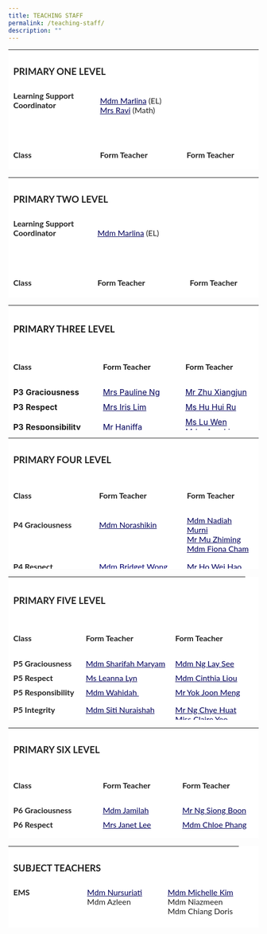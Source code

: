 ```yaml
---
title: TEACHING STAFF
permalink: /teaching-staff/
description: ""
---
```

<table style="box-sizing: inherit; border-collapse: collapse; border-spacing: 0px; max-width: 100%; color: rgb(34, 34, 34); font-family: Lato, sans-serif; font-size: 16px; font-style: normal; font-variant-ligatures: normal; font-variant-caps: normal; font-weight: 400; letter-spacing: normal; orphans: 2; text-align: start; text-transform: none; white-space: normal; widows: 2; word-spacing: 0px; -webkit-text-stroke-width: 0px; text-decoration-thickness: initial; text-decoration-style: initial; text-decoration-color: initial; height: 241px; width: 867.995px; background-color: rgb(255, 255, 255);" cellpadding="0" cellspacing="0" width="100%" border="0" class="inner-table"><tbody style="box-sizing: inherit;"><tr style="box-sizing: inherit; background: rgb(255, 255, 255); height: 22px;"><td style="box-sizing: inherit; padding: 5px 10px; height: 22px; background-color: rgb(255, 255, 255); width: 867.995px;" colspan="3" class="xl65"><h3 style="box-sizing: inherit; font-family: Lato, sans-serif;"><strong style="box-sizing: inherit; font-weight: bold;">PRIMARY&nbsp;ONE LEVEL</strong></h3></td></tr><tr style="box-sizing: inherit; background: rgb(230, 230, 230); height: 43px;"><td style="box-sizing: inherit; padding: 5px 10px; height: 43px; background-color: rgb(255, 255, 255); width: 271.693px;"><strong style="box-sizing: inherit; font-weight: bold;">Learning Support Coordinator<br style="box-sizing: inherit;"><br style="box-sizing: inherit;"></strong></td><td style="box-sizing: inherit; padding: 5px 10px; height: 43px; background-color: rgb(255, 255, 255); width: 316.289px;"><a style="box-sizing: inherit; background-color: transparent; transition: all 0.25s ease-in-out 0s; text-decoration: underline; color: rgb(1, 0, 91);" href="mailto:marlina_mohamed_noor@moe.edu.sg">Mdm Marlina</a>&nbsp;(EL)<br style="box-sizing: inherit;"><a style="box-sizing: inherit; background-color: transparent; transition: all 0.25s ease-in-out 0s; text-decoration: underline; color: rgb(1, 0, 91);" href="mailto:rajeswarie_sundram@moe.edu.sg">Mrs Ravi</a>&nbsp;(Math)</td><td style="box-sizing: inherit; padding: 5px 10px; height: 43px; background-color: rgb(255, 255, 255); width: 280.013px;"><strong style="box-sizing: inherit; font-weight: bold;">&nbsp;</strong></td></tr><tr style="box-sizing: inherit; background: rgb(255, 255, 255); height: 22px;"><td style="box-sizing: inherit; padding: 5px 10px; height: 22px; background-color: rgb(255, 255, 255); width: 271.693px;"><strong style="box-sizing: inherit; font-weight: bold;">&nbsp;</strong></td><td style="box-sizing: inherit; padding: 5px 10px; height: 22px; background-color: rgb(255, 255, 255); width: 316.289px;"><strong style="box-sizing: inherit; font-weight: bold;">&nbsp;</strong></td><td style="box-sizing: inherit; padding: 5px 10px; height: 22px; background-color: rgb(255, 255, 255); width: 280.013px;"><strong style="box-sizing: inherit; font-weight: bold;">&nbsp;</strong></td></tr><tr style="box-sizing: inherit; background: rgb(230, 230, 230); height: 22px;" class="middle"><td style="box-sizing: inherit; padding: 5px 10px; height: 22px; background-color: rgb(255, 255, 255); width: 271.693px;"><h4 style="box-sizing: inherit; font-family: Lato, sans-serif;"><strong style="box-sizing: inherit; font-weight: bold;">Class</strong></h4></td><td style="box-sizing: inherit; padding: 5px 10px; height: 22px; background-color: rgb(255, 255, 255); width: 316.289px;"><h4 style="box-sizing: inherit; font-family: Lato, sans-serif;"><strong style="box-sizing: inherit; font-weight: bold;">Form Teacher</strong></h4></td><td style="box-sizing: inherit; padding: 5px 10px; height: 22px; background-color: rgb(255, 255, 255); width: 280.013px;"><h4 style="box-sizing: inherit; font-family: Lato, sans-serif;"><strong style="box-sizing: inherit; font-weight: bold;">Form Teacher</strong></h4></td></tr><tr style="box-sizing: inherit; background: rgb(255, 255, 255); height: 22px;"><td style="box-sizing: inherit; padding: 5px 10px; height: 22px; background-color: rgb(255, 255, 255); width: 271.693px;"><strong style="box-sizing: inherit; font-weight: bold;">P1 Graciousness</strong></td><td style="box-sizing: inherit; padding: 5px 10px; height: 22px; background-color: rgb(255, 255, 255); width: 316.289px;"><a style="box-sizing: inherit; background-color: transparent; transition: all 0.25s ease-in-out 0s; text-decoration: underline; color: rgb(1, 0, 91);" href="mailto:chew_lye_hock_roonie@moe.edu.sg">Mr</a><a style="box-sizing: inherit; background-color: transparent; transition: all 0.25s ease-in-out 0s; text-decoration: underline; color: rgb(1, 0, 91);" href="mailto:chew_lye_hock_roonie@moe.edu.sg">&nbsp;Roonie Chew&nbsp;</a></td><td style="box-sizing: inherit; padding: 5px 10px; height: 22px; background-color: rgb(255, 255, 255); width: 280.013px;"><a style="box-sizing: inherit; background-color: transparent; transition: all 0.25s ease-in-out 0s; text-decoration: underline; color: rgb(1, 0, 91);" href="mailto:gao_qijie@moe.edu.sg">Mdm Gao Qijie</a></td></tr><tr style="box-sizing: inherit; background: rgb(230, 230, 230); height: 22px;"><td style="box-sizing: inherit; padding: 5px 10px; height: 22px; background-color: rgb(255, 255, 255); width: 271.693px;"><strong style="box-sizing: inherit; font-weight: bold;">P1 Respect</strong></td><td style="box-sizing: inherit; padding: 5px 10px; height: 22px; background-color: rgb(255, 255, 255); width: 316.289px;"><a style="box-sizing: inherit; background-color: transparent; transition: all 0.25s ease-in-out 0s; text-decoration: underline; color: rgb(1, 0, 91);" href="mailto:chew_wui_ling_selena@moe.edu.sg">Ms Selena Chew</a><strong style="box-sizing: inherit; font-weight: bold;"><br style="box-sizing: inherit;"></strong></td><td style="box-sizing: inherit; padding: 5px 10px; height: 22px; background-color: rgb(255, 255, 255); width: 280.013px;"><a style="box-sizing: inherit; background-color: transparent; transition: all 0.25s ease-in-out 0s; text-decoration: underline; color: rgb(1, 0, 91);" href="mailto:wong_thin_wing_ignatia@moe.edu.sg">Mrs Ignatia Leng</a><strong style="box-sizing: inherit; font-weight: bold;"><br style="box-sizing: inherit;"></strong></td></tr><tr style="box-sizing: inherit; background: rgb(255, 255, 255); height: 22px;"><td style="box-sizing: inherit; padding: 5px 10px; height: 22px; background-color: rgb(255, 255, 255); width: 271.693px;"><strong style="box-sizing: inherit; font-weight: bold;">P1 Responsibility&nbsp;</strong></td><td style="box-sizing: inherit; padding: 5px 10px; height: 22px; background-color: rgb(255, 255, 255); width: 316.289px;"><a style="box-sizing: inherit; background-color: transparent; transition: all 0.25s ease-in-out 0s; text-decoration: underline; color: rgb(1, 0, 91);" href="mailto:tan_meng_kee@moe.edu.sg">Mdm Tan Meng Kee</a></td><td style="box-sizing: inherit; padding: 5px 10px; height: 22px; background-color: rgb(255, 255, 255); width: 280.013px;"><a style="box-sizing: inherit; background-color: transparent; transition: all 0.25s ease-in-out 0s; text-decoration: underline; color: rgb(1, 0, 91);" href="mailto:rajeswarie_sundram@moe.edu.sg">Mrs Ravi</a>&nbsp;</td></tr><tr style="box-sizing: inherit; background: rgb(230, 230, 230); height: 22px;"><td style="box-sizing: inherit; padding: 5px 10px; height: 22px; background-color: rgb(255, 255, 255); width: 271.693px;"><strong style="box-sizing: inherit; font-weight: bold;">P1 Resilience&nbsp;</strong></td><td style="box-sizing: inherit; padding: 5px 10px; height: 22px; background-color: rgb(255, 255, 255); width: 316.289px;"><a style="box-sizing: inherit; background-color: transparent; transition: all 0.25s ease-in-out 0s; text-decoration: underline; color: rgb(1, 0, 91);" href="mailto:wong_min_shia@moe.edu.sg">Ms Wong Min Shia</a><strong style="box-sizing: inherit; font-weight: bold;"><br style="box-sizing: inherit;"></strong></td><td style="box-sizing: inherit; padding: 5px 10px; height: 22px; background-color: rgb(255, 255, 255); width: 280.013px;"><a style="box-sizing: inherit; background-color: transparent; transition: all 0.25s ease-in-out 0s; text-decoration: underline; color: rgb(1, 0, 91);" href="mailto:marlina_mohamed_noor@moe.edu.sg">Mdm Marlina</a><strong style="box-sizing: inherit; font-weight: bold;"><br style="box-sizing: inherit;"></strong></td></tr><tr style="box-sizing: inherit; background: rgb(255, 255, 255); height: 22px;"><td style="box-sizing: inherit; padding: 5px 10px; height: 22px; background-color: rgb(255, 255, 255); width: 271.693px;"><strong style="box-sizing: inherit; font-weight: bold;">P1 Integrity&nbsp;</strong></td><td style="box-sizing: inherit; padding: 5px 10px; height: 22px; background-color: rgb(255, 255, 255); width: 316.289px;"><a style="box-sizing: inherit; background-color: transparent; transition: all 0.25s ease-in-out 0s; text-decoration: underline; color: rgb(1, 0, 91);" href="mailto:chew-chua_siew_hoon@moe.edu.sg">Mrs Sally Chew</a><strong style="box-sizing: inherit; font-weight: bold;"><br style="box-sizing: inherit;"></strong></td><td style="box-sizing: inherit; padding: 5px 10px; height: 22px; background-color: rgb(255, 255, 255); width: 280.013px;"><a style="box-sizing: inherit; background-color: transparent; transition: all 0.25s ease-in-out 0s; text-decoration: underline; color: rgb(1, 0, 91);" href="mailto:leelakanti_ramalingam@moe.edu.sg">Mdm Leelakanti</a></td></tr><tr style="box-sizing: inherit; background: rgb(230, 230, 230); height: 22px;"><td style="box-sizing: inherit; padding: 5px 10px; height: 22px; background-color: rgb(255, 255, 255); width: 271.693px;"><strong style="box-sizing: inherit; font-weight: bold;">P1 Teamwork&nbsp;</strong></td><td style="box-sizing: inherit; padding: 5px 10px; height: 22px; background-color: rgb(255, 255, 255); width: 316.289px;"><a style="box-sizing: inherit; background-color: transparent; transition: all 0.25s ease-in-out 0s; text-decoration: underline; color: rgb(1, 0, 91);" href="mailto:zuhaila_md_jizan@moe.edu.sg"><span style="box-sizing: inherit;" id="cloakad9d157ce63d9f41ba151d6e64d4de7e">Mdm Zuhaila</span></a></td><td style="box-sizing: inherit; padding: 5px 10px; height: 22px; background-color: rgb(255, 255, 255); width: 280.013px;"><a style="box-sizing: inherit; background-color: transparent; transition: all 0.25s ease-in-out 0s; text-decoration: underline; color: rgb(1, 0, 91);" href="mailto:tan_swee_lai_jessamine@moe.edu.sg">Mdm Jessamine Tan</a></td></tr></tbody></table>


<table style="box-sizing: inherit; border-collapse: collapse; border-spacing: 0px; max-width: 100%; color: rgb(34, 34, 34); font-family: Lato, sans-serif; font-size: 16px; font-style: normal; font-variant-ligatures: normal; font-variant-caps: normal; font-weight: 400; letter-spacing: normal; orphans: 2; text-align: start; text-transform: none; white-space: normal; widows: 2; word-spacing: 0px; -webkit-text-stroke-width: 0px; text-decoration-thickness: initial; text-decoration-style: initial; text-decoration-color: initial; height: 241px; width: 867.995px; background-color: rgb(255, 255, 255);" cellpadding="0" cellspacing="0" width="100%" border="0" class="inner-table"><tbody style="box-sizing: inherit;"><tr style="box-sizing: inherit; background: rgb(255, 255, 255); height: 22px;"><td style="box-sizing: inherit; padding: 5px 10px; height: 22px; background-color: rgb(255, 255, 255); width: 867.995px;" colspan="3" class="xl65"><h3 style="box-sizing: inherit; font-family: Lato, sans-serif;"><strong style="box-sizing: inherit; font-weight: bold;">PRIMARY&nbsp;TWO LEVEL</strong></h3></td></tr><tr style="box-sizing: inherit; background: rgb(230, 230, 230); height: 43px;"><td style="box-sizing: inherit; padding: 5px 10px; height: 43px; background-color: rgb(255, 255, 255); width: 271.693px;"><strong style="box-sizing: inherit; font-weight: bold;">Learning Support Coordinator<br style="box-sizing: inherit;"><br style="box-sizing: inherit;"></strong></td><td style="box-sizing: inherit; padding: 5px 10px; height: 43px; background-color: rgb(255, 255, 255); width: 316.289px;"><a style="box-sizing: inherit; background-color: transparent; transition: all 0.25s ease-in-out 0s; text-decoration: underline; color: rgb(1, 0, 91);" href="mailto:marlina_mohamed_noor@moe.edu.sg">Mdm Marlina</a>&nbsp;(EL)<br style="box-sizing: inherit;"></td><td style="box-sizing: inherit; padding: 5px 10px; height: 43px; background-color: rgb(255, 255, 255); width: 280.013px;"><strong style="box-sizing: inherit; font-weight: bold;">&nbsp;</strong></td></tr><tr style="box-sizing: inherit; background: rgb(255, 255, 255); height: 22px;"><td style="box-sizing: inherit; padding: 5px 10px; height: 22px; background-color: rgb(255, 255, 255); width: 271.693px;"><strong style="box-sizing: inherit; font-weight: bold;">&nbsp;</strong></td><td style="box-sizing: inherit; padding: 5px 10px; height: 22px; background-color: rgb(255, 255, 255); width: 316.289px;"><strong style="box-sizing: inherit; font-weight: bold;">&nbsp;</strong></td><td style="box-sizing: inherit; padding: 5px 10px; height: 22px; background-color: rgb(255, 255, 255); width: 280.013px;"><strong style="box-sizing: inherit; font-weight: bold;">&nbsp;</strong></td></tr><tr style="box-sizing: inherit; background: rgb(230, 230, 230); height: 22px;" class="middle"><td style="box-sizing: inherit; padding: 5px 10px; height: 22px; background-color: rgb(255, 255, 255); width: 271.693px;"><h4 style="box-sizing: inherit; font-family: Lato, sans-serif;"><strong style="box-sizing: inherit; font-weight: bold;">Class</strong></h4></td><td style="box-sizing: inherit; padding: 5px 10px; height: 22px; background-color: rgb(255, 255, 255); width: 316.289px;"><h4 style="box-sizing: inherit; font-family: Lato, sans-serif;"><strong style="box-sizing: inherit; font-weight: bold;">Form Teacher</strong></h4></td><td style="box-sizing: inherit; padding: 5px 10px; height: 22px; background-color: rgb(255, 255, 255); width: 280.013px;"><h4 style="box-sizing: inherit; font-family: Lato, sans-serif;"><strong style="box-sizing: inherit; font-weight: bold;">Form Teacher</strong></h4></td></tr><tr style="box-sizing: inherit; background: rgb(255, 255, 255); height: 22px;"><td style="box-sizing: inherit; padding: 5px 10px; height: 22px; background-color: rgb(255, 255, 255); width: 271.693px;"><strong style="box-sizing: inherit; font-weight: bold;">P2 Graciousness</strong></td><td style="box-sizing: inherit; padding: 5px 10px; height: 22px; background-color: rgb(255, 255, 255); width: 316.289px;"><a style="box-sizing: inherit; background-color: transparent; transition: all 0.25s ease-in-out 0s; text-decoration: underline; color: rgb(1, 0, 91);" href="mailto:chew_lye_hock_roonie@moe.edu.sg">Mdm</a><a style="box-sizing: inherit; background-color: transparent; transition: all 0.25s ease-in-out 0s; text-decoration: underline; color: rgb(1, 0, 91);" href="mailto:shamana_khatu_kassim_khan@moe.edu.sg">&nbsp;Shamana&nbsp;</a></td><td style="box-sizing: inherit; padding: 5px 10px; height: 22px; background-color: rgb(255, 255, 255); width: 280.013px;"><a style="box-sizing: inherit; background-color: transparent; transition: all 0.25s ease-in-out 0s; text-decoration: underline; color: rgb(1, 0, 91);" href="mailto:cai_hanfeng@moe.edu.sg">Mr Cai Hanfeng</a><br style="box-sizing: inherit;"><a style="box-sizing: inherit; background-color: transparent; transition: all 0.25s ease-in-out 0s; text-decoration: underline; color: rgb(1, 0, 91);" href="mailto:ang_lie_chin@moe.edu.sg">Mdm Ang Lie Chin</a></td></tr><tr style="box-sizing: inherit; background: rgb(230, 230, 230); height: 22px;"><td style="box-sizing: inherit; padding: 5px 10px; height: 22px; background-color: rgb(255, 255, 255); width: 271.693px;"><strong style="box-sizing: inherit; font-weight: bold;">P1 Respect</strong></td><td style="box-sizing: inherit; padding: 5px 10px; height: 22px; background-color: rgb(255, 255, 255); width: 316.289px;"><a style="box-sizing: inherit; background-color: transparent; transition: all 0.25s ease-in-out 0s; text-decoration: underline; color: rgb(1, 0, 91);" href="mailto:chew_wui_ling_selena@moe.edu.sg">Ms Selena Chew</a><strong style="box-sizing: inherit; font-weight: bold;"><br style="box-sizing: inherit;"></strong></td><td style="box-sizing: inherit; padding: 5px 10px; height: 22px; background-color: rgb(255, 255, 255); width: 280.013px;"><a style="box-sizing: inherit; background-color: transparent; transition: all 0.25s ease-in-out 0s; text-decoration: underline; color: rgb(1, 0, 91);" href="mailto:wong_thin_wing_ignatia@moe.edu.sg">Mrs Ignatia Leng</a><strong style="box-sizing: inherit; font-weight: bold;"><br style="box-sizing: inherit;"></strong></td></tr><tr style="box-sizing: inherit; background: rgb(255, 255, 255); height: 22px;"><td style="box-sizing: inherit; padding: 5px 10px; height: 22px; background-color: rgb(255, 255, 255); width: 271.693px;"><strong style="box-sizing: inherit; font-weight: bold;">P1 Responsibility&nbsp;</strong></td><td style="box-sizing: inherit; padding: 5px 10px; height: 22px; background-color: rgb(255, 255, 255); width: 316.289px;"><a style="box-sizing: inherit; background-color: transparent; transition: all 0.25s ease-in-out 0s; text-decoration: underline; color: rgb(1, 0, 91);" href="mailto:tan_meng_kee@moe.edu.sg">Mdm Tan Meng Kee</a></td><td style="box-sizing: inherit; padding: 5px 10px; height: 22px; background-color: rgb(255, 255, 255); width: 280.013px;"><a style="box-sizing: inherit; background-color: transparent; transition: all 0.25s ease-in-out 0s; text-decoration: underline; color: rgb(1, 0, 91);" href="mailto:rajeswarie_sundram@moe.edu.sg">Mrs Ravi</a>&nbsp;</td></tr><tr style="box-sizing: inherit; background: rgb(230, 230, 230); height: 22px;"><td style="box-sizing: inherit; padding: 5px 10px; height: 22px; background-color: rgb(255, 255, 255); width: 271.693px;"><strong style="box-sizing: inherit; font-weight: bold;">P1 Resilience&nbsp;</strong></td><td style="box-sizing: inherit; padding: 5px 10px; height: 22px; background-color: rgb(255, 255, 255); width: 316.289px;"><a style="box-sizing: inherit; background-color: transparent; transition: all 0.25s ease-in-out 0s; text-decoration: underline; color: rgb(1, 0, 91);" href="mailto:wong_min_shia@moe.edu.sg">Ms Wong Min Shia</a><strong style="box-sizing: inherit; font-weight: bold;"><br style="box-sizing: inherit;"></strong></td><td style="box-sizing: inherit; padding: 5px 10px; height: 22px; background-color: rgb(255, 255, 255); width: 280.013px;"><a style="box-sizing: inherit; background-color: transparent; transition: all 0.25s ease-in-out 0s; text-decoration: underline; color: rgb(1, 0, 91);" href="mailto:marlina_mohamed_noor@moe.edu.sg">Mdm Marlina</a><strong style="box-sizing: inherit; font-weight: bold;"><br style="box-sizing: inherit;"></strong></td></tr><tr style="box-sizing: inherit; background: rgb(255, 255, 255); height: 22px;"><td style="box-sizing: inherit; padding: 5px 10px; height: 22px; background-color: rgb(255, 255, 255); width: 271.693px;"><strong style="box-sizing: inherit; font-weight: bold;">P1 Integrity&nbsp;</strong></td><td style="box-sizing: inherit; padding: 5px 10px; height: 22px; background-color: rgb(255, 255, 255); width: 316.289px;"><a style="box-sizing: inherit; background-color: transparent; transition: all 0.25s ease-in-out 0s; text-decoration: underline; color: rgb(1, 0, 91);" href="mailto:chew-chua_siew_hoon@moe.edu.sg">Mrs Sally Chew</a><strong style="box-sizing: inherit; font-weight: bold;"><br style="box-sizing: inherit;"></strong></td><td style="box-sizing: inherit; padding: 5px 10px; height: 22px; background-color: rgb(255, 255, 255); width: 280.013px;"><a style="box-sizing: inherit; background-color: transparent; transition: all 0.25s ease-in-out 0s; text-decoration: underline; color: rgb(1, 0, 91);" href="mailto:leelakanti_ramalingam@moe.edu.sg">Mdm Leelakanti</a></td></tr><tr style="box-sizing: inherit; background: rgb(230, 230, 230); height: 22px;"><td style="box-sizing: inherit; padding: 5px 10px; height: 22px; background-color: rgb(255, 255, 255); width: 271.693px;"><strong style="box-sizing: inherit; font-weight: bold;">P1 Teamwork&nbsp;</strong></td><td style="box-sizing: inherit; padding: 5px 10px; height: 22px; background-color: rgb(255, 255, 255); width: 316.289px;"><a style="box-sizing: inherit; background-color: transparent; transition: all 0.25s ease-in-out 0s; text-decoration: underline; color: rgb(1, 0, 91);" href="mailto:zuhaila_md_jizan@moe.edu.sg"><span style="box-sizing: inherit;" id="cloakad9d157ce63d9f41ba151d6e64d4de7e">Mdm Zuhaila</span></a></td><td style="box-sizing: inherit; padding: 5px 10px; height: 22px; background-color: rgb(255, 255, 255); width: 280.013px;"><a style="box-sizing: inherit; background-color: transparent; transition: all 0.25s ease-in-out 0s; text-decoration: underline; color: rgb(1, 0, 91);" href="mailto:tan_swee_lai_jessamine@moe.edu.sg">Mdm Jessamine Tan</a></td></tr></tbody></table>




<table style="box-sizing: inherit; border-collapse: collapse; border-spacing: 0px; max-width: 100%; width: 867.995px; background-color: rgb(255, 255, 255); height: 251px;" cellpadding="0" cellspacing="0" border="0" class="inner-table"><tbody style="box-sizing: inherit;"><tr style="box-sizing: inherit; background: rgb(255, 255, 255); height: 86px;"><td style="box-sizing: inherit; padding: 5px 10px; width: 867.995px; background-color: rgb(255, 255, 255); height: 86px;" colspan="3" class="xl65"><h3 style="box-sizing: inherit; font-family: Lato, sans-serif;"><strong style="box-sizing: inherit; font-weight: bold;">PRIMARY&nbsp;THREE LEVEL</strong></h3></td></tr><tr style="box-sizing: inherit; background: rgb(230, 230, 230); height: 22px;" class="middle"><td style="box-sizing: inherit; padding: 5px 10px; width: 268.268px; background-color: rgb(255, 255, 255); height: 22px;"><h4 style="box-sizing: inherit; font-family: Lato, sans-serif;"><strong style="box-sizing: inherit; font-weight: bold;">Class</strong></h4></td><td style="box-sizing: inherit; padding: 5px 10px; width: 323.164px; background-color: rgb(255, 255, 255); height: 22px;"><h4 style="box-sizing: inherit; font-family: Lato, sans-serif;"><strong style="box-sizing: inherit; font-weight: bold;">Form Teacher</strong></h4></td><td style="box-sizing: inherit; padding: 5px 10px; width: 276.562px; background-color: rgb(255, 255, 255); height: 22px;"><h4 style="box-sizing: inherit; font-family: Lato, sans-serif;"><strong style="box-sizing: inherit; font-weight: bold;">Form Teacher</strong></h4></td></tr><tr style="box-sizing: inherit; background: rgb(255, 255, 255); height: 22px;"><td style="box-sizing: inherit; padding: 5px 10px; width: 268.268px; background-color: rgb(255, 255, 255); height: 22px;"><strong style="box-sizing: inherit; font-weight: bold;">P3 Graciousness</strong></td><td style="box-sizing: inherit; padding: 5px 10px; width: 323.164px; background-color: rgb(255, 255, 255); height: 22px;"><a style="box-sizing: inherit; background-color: transparent; transition: all 0.25s ease-in-out 0s; text-decoration: underline; color: rgb(1, 0, 91);" href="mailto:neoh_swee_lan_pauline@moe.edu.sg">Mrs Pauline Ng</a></td><td style="box-sizing: inherit; padding: 5px 10px; width: 276.562px; background-color: rgb(255, 255, 255); height: 22px;"><a style="box-sizing: inherit; background-color: transparent; transition: all 0.25s ease-in-out 0s; text-decoration: underline; color: rgb(1, 0, 91);" href="mailto:zhu_xiangjun@moe.edu.sg">Mr Zhu Xiangjun</a></td></tr><tr style="box-sizing: inherit; background: rgb(230, 230, 230); height: 22px;"><td style="box-sizing: inherit; padding: 5px 10px; width: 268.268px; background-color: rgb(255, 255, 255); height: 22px;"><strong style="box-sizing: inherit; font-weight: bold;">P3 Respect</strong></td><td style="box-sizing: inherit; padding: 5px 10px; width: 323.164px; background-color: rgb(255, 255, 255); height: 22px;"><a style="box-sizing: inherit; background-color: transparent; transition: all 0.25s ease-in-out 0s; text-decoration: underline; color: rgb(1, 0, 91);" href="mailto:goh_hong_buay@moe.edu.sg">Mrs Iris Lim</a></td><td style="box-sizing: inherit; padding: 5px 10px; width: 276.562px; background-color: rgb(255, 255, 255); height: 22px;"><a style="box-sizing: inherit; background-color: transparent; transition: all 0.25s ease-in-out 0s; text-decoration: underline; color: rgb(1, 0, 91);" href="mailto:hu_hui_ru@moe.edu.sg">Ms Hu Hui Ru</a></td></tr><tr style="box-sizing: inherit; background: rgb(255, 255, 255); height: 55px;"><td style="box-sizing: inherit; padding: 5px 10px; width: 268.268px; background-color: rgb(255, 255, 255); height: 55px;"><strong style="box-sizing: inherit; font-weight: bold;">P3 Responsibility<br style="box-sizing: inherit;"><br style="box-sizing: inherit;"></strong></td><td style="box-sizing: inherit; padding: 5px 10px; width: 323.164px; background-color: rgb(255, 255, 255); height: 55px;"><a style="box-sizing: inherit; background-color: transparent; transition: all 0.25s ease-in-out 0s; text-decoration: underline; color: rgb(1, 0, 91);" href="mailto:mohamad_haniffa_mohd@moe.edu.sg">Mr Haniffa&nbsp;</a><br style="box-sizing: inherit;"><br style="box-sizing: inherit;"></td><td style="box-sizing: inherit; padding: 5px 10px; width: 276.562px; background-color: rgb(255, 255, 255); height: 55px;"><a style="box-sizing: inherit; background-color: transparent; transition: all 0.25s ease-in-out 0s; text-decoration: underline; color: rgb(1, 0, 91);" href="mailto:lu_wen@moe.edu.sg">Ms Lu Wen</a><br style="box-sizing: inherit;"><a style="box-sizing: inherit; background-color: transparent; transition: all 0.25s ease-in-out 0s; text-decoration: underline; color: rgb(1, 0, 91);" href="mailto:ang_lie_chin@moe.edu.sg">Mdm Ang Lie Chin</a></td></tr><tr style="box-sizing: inherit; background: rgb(230, 230, 230); height: 22px;"><td style="box-sizing: inherit; padding: 5px 10px; width: 268.268px; background-color: rgb(255, 255, 255); height: 22px;"><strong style="box-sizing: inherit; font-weight: bold;">P3 Integrity</strong></td><td style="box-sizing: inherit; padding: 5px 10px; width: 323.164px; background-color: rgb(255, 255, 255); height: 22px;"><a style="box-sizing: inherit; background-color: transparent; transition: all 0.25s ease-in-out 0s; text-decoration: underline; color: rgb(1, 0, 91);" href="mailto:ruzana_abdul_rahim@moe.edu.sg">Ms Ruzana</a></td><td style="box-sizing: inherit; padding: 5px 10px; width: 276.562px; background-color: rgb(255, 255, 255); height: 22px;"><a style="box-sizing: inherit; background-color: transparent; transition: all 0.25s ease-in-out 0s; text-decoration: underline; color: rgb(1, 0, 91);" href="mailto:tan_eng_ling_catherine@moe.edu.sg">Mdm Catherine Tan</a></td></tr><tr style="box-sizing: inherit; background: rgb(255, 255, 255); height: 22px;"><td style="box-sizing: inherit; padding: 5px 10px; width: 268.268px; background-color: rgb(255, 255, 255); height: 22px;"><strong style="box-sizing: inherit; font-weight: bold;">P3 Teamwork&nbsp;</strong></td><td style="box-sizing: inherit; padding: 5px 10px; width: 323.164px; background-color: rgb(255, 255, 255); height: 22px;"><a style="box-sizing: inherit; background-color: transparent; transition: all 0.25s ease-in-out 0s; text-decoration: underline; color: rgb(1, 0, 91);" href="mailto:roslinda_rasli@moe.edu.sg">Mdm Roslinda</a></td><td style="box-sizing: inherit; padding: 5px 10px; width: 276.562px; background-color: rgb(255, 255, 255); height: 22px;"><a style="box-sizing: inherit; background-color: transparent; transition: all 0.25s ease-in-out 0s; text-decoration: underline; color: rgb(1, 0, 91);" href="mailto:Royston_Neo_Li_Ren@moe.edu.sg">Mr Royston Neo</a></td></tr></tbody></table>


<table style="box-sizing: inherit; border-collapse: collapse; border-spacing: 0px; max-width: 100%; color: rgb(34, 34, 34); font-family: Lato, sans-serif; font-size: 16px; font-style: normal; font-variant-ligatures: normal; font-variant-caps: normal; font-weight: 400; letter-spacing: normal; orphans: 2; text-align: start; text-transform: none; white-space: normal; widows: 2; word-spacing: 0px; -webkit-text-stroke-width: 0px; text-decoration-thickness: initial; text-decoration-style: initial; text-decoration-color: initial; height: 263px; width: 867.995px; background-color: rgb(255, 255, 255);" cellpadding="0" cellspacing="0" width="100%" border="0" class="inner-table"><tbody style="box-sizing: inherit;"><tr style="box-sizing: inherit; background: rgb(255, 255, 255); height: 22px;"><td style="box-sizing: inherit; padding: 5px 10px; height: 22px; width: 867.995px; background-color: rgb(255, 255, 255);" colspan="3" class="xl65"><h3 style="box-sizing: inherit; font-family: Lato, sans-serif;"><strong style="box-sizing: inherit; font-weight: bold;">PRIMARY&nbsp;FOUR&nbsp;LEVEL</strong></h3></td></tr><tr style="box-sizing: inherit; background: rgb(230, 230, 230); height: 22px;" class="middle"><td style="box-sizing: inherit; padding: 5px 10px; height: 22px; width: 258.945px; background-color: rgb(255, 255, 255);"><h4 style="box-sizing: inherit; font-family: Lato, sans-serif;"><strong style="box-sizing: inherit; font-weight: bold;">Class</strong></h4></td><td style="box-sizing: inherit; padding: 5px 10px; height: 22px; width: 319.023px; background-color: rgb(255, 255, 255);"><h4 style="box-sizing: inherit; font-family: Lato, sans-serif;"><strong style="box-sizing: inherit; font-weight: bold;">Form Teacher</strong></h4></td><td style="box-sizing: inherit; padding: 5px 10px; height: 22px; width: 290.026px; background-color: rgb(255, 255, 255);"><h4 style="box-sizing: inherit; font-family: Lato, sans-serif;"><strong style="box-sizing: inherit; font-weight: bold;">Form Teacher</strong></h4></td></tr><tr style="box-sizing: inherit; background: rgb(255, 255, 255); height: 81px;"><td style="box-sizing: inherit; padding: 5px 10px; height: 81px; width: 258.945px; background-color: rgb(255, 255, 255);"><strong style="box-sizing: inherit; font-weight: bold;">P4 Graciousness<br style="box-sizing: inherit;"><br style="box-sizing: inherit;"><br style="box-sizing: inherit;"></strong></td><td style="box-sizing: inherit; padding: 5px 10px; height: 81px; width: 319.023px; background-color: rgb(255, 255, 255);"><a style="box-sizing: inherit; background-color: transparent; transition: all 0.25s ease-in-out 0s; text-decoration: underline; color: rgb(1, 0, 91);" href="mailto:norashikin_mohd_ali@moe.edu.sg">Mdm Norashikin</a><br style="box-sizing: inherit;"><br style="box-sizing: inherit;"><br style="box-sizing: inherit;"></td><td style="box-sizing: inherit; padding: 5px 10px; height: 81px; width: 290.026px; background-color: rgb(255, 255, 255);"><a style="box-sizing: inherit; background-color: transparent; transition: all 0.25s ease-in-out 0s; text-decoration: underline; color: rgb(1, 0, 91);" href="mailto:nadiah_murni_ab_malek@moe.edu.sg">Mdm Nadiah Murni</a><br style="box-sizing: inherit;"><a style="box-sizing: inherit; background-color: transparent; transition: all 0.25s ease-in-out 0s; text-decoration: underline; color: rgb(1, 0, 91);" href="mailto:mu_zhiming@moe.edu.sg">Mr Mu Zhiming</a><br style="box-sizing: inherit;"><a style="box-sizing: inherit; background-color: transparent; transition: all 0.25s ease-in-out 0s; text-decoration: underline; color: rgb(1, 0, 91);" href="mailto:cham_qing_hui@moe.edu.sg">Mdm Fiona Cham</a></td></tr><tr style="box-sizing: inherit; background: rgb(230, 230, 230); height: 62px;"><td style="box-sizing: inherit; padding: 5px 10px; width: 258.945px; height: 62px; background-color: rgb(255, 255, 255);"><strong style="box-sizing: inherit; font-weight: bold;">P4 Respect&nbsp;<br style="box-sizing: inherit;"><br style="box-sizing: inherit;"></strong></td><td style="box-sizing: inherit; padding: 5px 10px; width: 319.023px; height: 62px; background-color: rgb(255, 255, 255);"><a style="box-sizing: inherit; background-color: transparent; transition: all 0.25s ease-in-out 0s; text-decoration: underline; outline: 0px; color: rgb(1, 0, 109);">Mdm Bridget Wong</a><br style="box-sizing: inherit;"><br style="box-sizing: inherit;"></td><td style="box-sizing: inherit; padding: 5px 10px; width: 290.026px; height: 62px; background-color: rgb(255, 255, 255);"><a style="box-sizing: inherit; background-color: transparent; transition: all 0.25s ease-in-out 0s; text-decoration: underline; color: rgb(1, 0, 91);" href="mailto:ho_wei_hao@moe.edu.sg"><span style="box-sizing: inherit;" id="cloak220af62f590afa6c1747480382569a8b">Mr Ho Wei Hao</span></a><br style="box-sizing: inherit;"><span style="box-sizing: inherit;" id="cloak1405e2495baad907d60f597157a402eb"><a style="box-sizing: inherit; background-color: transparent; transition: all 0.25s ease-in-out 0s; text-decoration: underline; color: rgb(1, 0, 91);" href="mailto:peh_pei_ying@moe.edu.sg">Ms Peh Pei Ying</a></span></td></tr><tr style="box-sizing: inherit; background: rgb(255, 255, 255); height: 25px;"><td style="box-sizing: inherit; padding: 5px 10px; height: 25px; width: 258.945px; background-color: rgb(255, 255, 255);"><strong style="box-sizing: inherit; font-weight: bold;">P4 Responsibility</strong></td><td style="box-sizing: inherit; padding: 5px 10px; height: 25px; width: 319.023px; background-color: rgb(255, 255, 255);"><a style="box-sizing: inherit; background-color: transparent; transition: all 0.25s ease-in-out 0s; text-decoration: underline; color: rgb(1, 0, 91);" href="mailto:ong_boon_leng@moe.edu.sg">Mdm Ong Boon Leng</a></td><td style="box-sizing: inherit; padding: 5px 10px; height: 25px; width: 290.026px; background-color: rgb(255, 255, 255);"><a style="box-sizing: inherit; background-color: transparent; transition: all 0.25s ease-in-out 0s; text-decoration: underline; color: rgb(1, 0, 91);" href="mailto:peh_soh_kuen@moe.edu.sg">Mdm Esther Peh</a></td></tr><tr style="box-sizing: inherit; background: rgb(230, 230, 230); height: 29px;"><td style="box-sizing: inherit; padding: 5px 10px; height: 29px; width: 258.945px; background-color: rgb(255, 255, 255);"><strong style="box-sizing: inherit; font-weight: bold;">P4 Integrity</strong></td><td style="box-sizing: inherit; padding: 5px 10px; height: 29px; width: 319.023px; background-color: rgb(255, 255, 255);"><a style="box-sizing: inherit; background-color: transparent; transition: all 0.25s ease-in-out 0s; text-decoration: underline; color: rgb(1, 0, 91);" href="mailto:yong_li_ling_a@moe.edu.sg">Mdm Yong Li Ling</a></td><td style="box-sizing: inherit; padding: 5px 10px; height: 29px; width: 290.026px; background-color: rgb(255, 255, 255);"><span style="box-sizing: inherit;" id="cloak3e2e25872b186be8835aa884aa5fb029"></span><a style="box-sizing: inherit; background-color: transparent; transition: all 0.25s ease-in-out 0s; text-decoration: underline; color: rgb(1, 0, 91);" href="mailto:rethinamala_rajendran@moe.edu.sg">Mrs Raj</a></td></tr><tr style="box-sizing: inherit; background: rgb(255, 255, 255); height: 22px;"><td style="box-sizing: inherit; padding: 5px 10px; height: 22px; width: 258.945px; background-color: rgb(255, 255, 255);"><strong style="box-sizing: inherit; font-weight: bold;">P4 Teamwork</strong></td><td style="box-sizing: inherit; padding: 5px 10px; height: 22px; width: 319.023px; background-color: rgb(255, 255, 255);"><a style="box-sizing: inherit; background-color: transparent; transition: all 0.25s ease-in-out 0s; text-decoration: underline; color: rgb(1, 0, 91);" href="mailto:samsugani_abdul_saleem@moe.edu.sg">Mr Saleem</a></td><td style="box-sizing: inherit; padding: 5px 10px; height: 22px; width: 290.026px; background-color: rgb(255, 255, 255);"><a style="box-sizing: inherit; background-color: transparent; transition: all 0.25s ease-in-out 0s; text-decoration: underline; color: rgb(1, 0, 91);" href="mailto:loke_yik_pey@moe.edu.sg">Mdm Loke Yik Pey</a></td></tr></tbody></table>

<table style="box-sizing: inherit; border-collapse: collapse; border-spacing: 0px; max-width: 100%; color: rgb(34, 34, 34); font-family: Lato, sans-serif; font-size: 16px; font-style: normal; font-variant-ligatures: normal; font-variant-caps: normal; font-weight: 400; letter-spacing: normal; orphans: 2; text-align: start; text-transform: none; white-space: normal; widows: 2; word-spacing: 0px; -webkit-text-stroke-width: 0px; text-decoration-thickness: initial; text-decoration-style: initial; text-decoration-color: initial; background-color: rgb(255, 255, 255); width: 867.995px; height: 288px;" cellpadding="0" cellspacing="0" border="0" class="inner-table"><tbody style="box-sizing: inherit;"><tr style="box-sizing: inherit; background: rgb(255, 255, 255); height: 86px;"><td style="box-sizing: inherit; padding: 5px 10px; background-color: rgb(255, 255, 255); height: 86px;" colspan="3" class="xl65"><h3 style="box-sizing: inherit; font-family: Lato, sans-serif;"><strong style="box-sizing: inherit; font-weight: bold;">PRIMARY&nbsp;FIVE LEVEL</strong></h3></td></tr><tr style="box-sizing: inherit; background: rgb(230, 230, 230); height: 22px;" class="middle"><td style="box-sizing: inherit; padding: 5px 10px; background-color: rgb(255, 255, 255); height: 22px;"><h4 style="box-sizing: inherit; font-family: Lato, sans-serif;"><strong style="box-sizing: inherit; font-weight: bold;">Class</strong></h4></td><td style="box-sizing: inherit; padding: 5px 10px; background-color: rgb(255, 255, 255); height: 22px;"><h4 style="box-sizing: inherit; font-family: Lato, sans-serif;"><strong style="box-sizing: inherit; font-weight: bold;">Form Teacher</strong></h4></td><td style="box-sizing: inherit; padding: 5px 10px; background-color: rgb(255, 255, 255); height: 22px;"><h4 style="box-sizing: inherit; font-family: Lato, sans-serif;"><strong style="box-sizing: inherit; font-weight: bold;">Form Teacher</strong></h4></td></tr><tr style="box-sizing: inherit; background: rgb(255, 255, 255); height: 22px;"><td style="box-sizing: inherit; padding: 5px 10px; background-color: rgb(255, 255, 255); height: 22px;"><strong style="box-sizing: inherit; font-weight: bold;">P5 Graciousness</strong></td><td style="box-sizing: inherit; padding: 5px 10px; background-color: rgb(255, 255, 255); height: 22px;"><a style="box-sizing: inherit; background-color: transparent; transition: all 0.25s ease-in-out 0s; text-decoration: underline; color: rgb(1, 0, 91);" href="mailto:sharifah_maryam_shahab@moe.edu.sg">Mdm Sharifah Maryam</a></td><td style="box-sizing: inherit; padding: 5px 10px; background-color: rgb(255, 255, 255); height: 22px;"><a style="box-sizing: inherit; background-color: transparent; transition: all 0.25s ease-in-out 0s; text-decoration: underline; color: rgb(1, 0, 91);" href="mailto:ng_lay_see_a@moe.edu.sg">Mdm Ng Lay See</a></td></tr><tr style="box-sizing: inherit; background: rgb(230, 230, 230); height: 22px;"><td style="box-sizing: inherit; padding: 5px 10px; background-color: rgb(255, 255, 255); height: 22px;"><strong style="box-sizing: inherit; font-weight: bold;">P5 Respect&nbsp;</strong></td><td style="box-sizing: inherit; padding: 5px 10px; background-color: rgb(255, 255, 255); height: 22px;"><a style="box-sizing: inherit; background-color: transparent; transition: all 0.25s ease-in-out 0s; text-decoration: underline; color: rgb(1, 0, 91);" href="mailto:leanna_lyn_gaffar@moe.edu.sg" title="[GMCP] Compose a new mail to Mdm Ang Lie Chin">Ms Leanna Lyn</a></td><td style="box-sizing: inherit; padding: 5px 10px; background-color: rgb(255, 255, 255); height: 22px;"><a style="box-sizing: inherit; background-color: transparent; transition: all 0.25s ease-in-out 0s; text-decoration: underline; color: rgb(1, 0, 91);" href="mailto:liou_chew_yoong@moe.edu.sg">Mdm Cinthia Liou</a></td></tr><tr style="box-sizing: inherit; background: rgb(255, 255, 255); height: 22px;"><td style="box-sizing: inherit; padding: 5px 10px; background-color: rgb(255, 255, 255); height: 22px;"><strong style="box-sizing: inherit; font-weight: bold;">P5 Responsibility&nbsp;</strong></td><td style="box-sizing: inherit; padding: 5px 10px; background-color: rgb(255, 255, 255); height: 22px;"><a style="box-sizing: inherit; background-color: transparent; transition: all 0.25s ease-in-out 0s; text-decoration: underline; color: rgb(1, 0, 91);" href="mailto:wahidah_abdul_wahid@moe.edu.sg">Mdm Wahidah&nbsp;</a></td><td style="box-sizing: inherit; padding: 5px 10px; background-color: rgb(255, 255, 255); height: 22px;"><a style="box-sizing: inherit; background-color: transparent; transition: all 0.25s ease-in-out 0s; text-decoration: underline; color: rgb(1, 0, 91);" href="mailto:yok_joon_meng@moe.edu.sg">Mr Yok Joon Meng</a></td></tr><tr style="box-sizing: inherit; background: rgb(230, 230, 230); height: 60px;"><td style="box-sizing: inherit; padding: 5px 10px; background-color: rgb(255, 255, 255); height: 60px;"><strong style="box-sizing: inherit; font-weight: bold;">P5 Integrity&nbsp;<br style="box-sizing: inherit;"><br style="box-sizing: inherit;"></strong></td><td style="box-sizing: inherit; padding: 5px 10px; background-color: rgb(255, 255, 255); height: 60px;"><a style="box-sizing: inherit; background-color: transparent; transition: all 0.25s ease-in-out 0s; text-decoration: underline; color: rgb(1, 0, 91);" href="mailto:siti_nuraishah_rosli@moe.edu.sg" title="[GMCP] Compose a new mail to Mdm Ang Lie Chin">Mdm Siti Nuraishah</a><br style="box-sizing: inherit;"><br style="box-sizing: inherit;"></td><td style="box-sizing: inherit; padding: 5px 10px; background-color: rgb(255, 255, 255); height: 60px;"><a style="box-sizing: inherit; background-color: transparent; transition: all 0.25s ease-in-out 0s; text-decoration: underline; color: rgb(1, 0, 91);" href="mailto:ng_chye_huat@moe.edu.sg">Mr Ng Chye Huat</a><br style="box-sizing: inherit;"><a style="box-sizing: inherit; background-color: transparent; transition: all 0.25s ease-in-out 0s; text-decoration: underline; color: rgb(1, 0, 91);" href="mailto:claire_yeo@moe.edu.sg">Miss Claire Yeo</a></td></tr><tr style="box-sizing: inherit; background: rgb(255, 255, 255); height: 54px;"><td style="box-sizing: inherit; padding: 5px 10px; background-color: rgb(255, 255, 255); height: 54px;"><strong style="box-sizing: inherit; font-weight: bold;">P5 Teamwork&nbsp;<br style="box-sizing: inherit;"><br style="box-sizing: inherit;"></strong></td><td style="box-sizing: inherit; padding: 5px 10px; background-color: rgb(255, 255, 255); height: 54px;"><a style="box-sizing: inherit; background-color: transparent; transition: all 0.25s ease-in-out 0s; text-decoration: underline; color: rgb(1, 0, 91);" href="mailto:mahendran_shamala@moe.edu.sg">Mrs Kanesan</a><br style="box-sizing: inherit;"><br style="box-sizing: inherit;"></td><td style="box-sizing: inherit; padding: 5px 10px; background-color: rgb(255, 255, 255); height: 54px;"><a style="box-sizing: inherit; background-color: transparent; transition: all 0.25s ease-in-out 0s; text-decoration: underline; color: rgb(1, 0, 91);" href="mailto:tan_pin_sing@moe.edu.sg">Ms Tan Pin Sing</a><br style="box-sizing: inherit;"><a style="box-sizing: inherit; background-color: transparent; transition: all 0.25s ease-in-out 0s; text-decoration: underline; color: rgb(1, 0, 91);">Mr Steve Goh</a></td></tr></tbody></table>

<table style="box-sizing: inherit; border-collapse: collapse; border-spacing: 0px; max-width: 100%; color: rgb(34, 34, 34); font-family: Lato, sans-serif; font-size: 16px; font-style: normal; font-variant-ligatures: normal; font-variant-caps: normal; font-weight: 400; letter-spacing: normal; orphans: 2; text-align: start; text-transform: none; white-space: normal; widows: 2; word-spacing: 0px; -webkit-text-stroke-width: 0px; text-decoration-thickness: initial; text-decoration-style: initial; text-decoration-color: initial; height: 222px; width: 867.995px; background-color: rgb(255, 255, 255);" cellpadding="0" cellspacing="0" width="100%" border="0" class="inner-table"><tbody style="box-sizing: inherit;"><tr style="box-sizing: inherit; background: rgb(255, 255, 255); height: 22px;"><td style="box-sizing: inherit; padding: 5px 10px; height: 22px; background-color: rgb(255, 255, 255); width: 867.995px;" colspan="3" class="xl65"><h3 style="box-sizing: inherit; font-family: Lato, sans-serif;"><strong style="box-sizing: inherit; font-weight: bold;">PRIMARY&nbsp;SIX LEVEL</strong></h3></td></tr><tr style="box-sizing: inherit; background: rgb(230, 230, 230); height: 22px;" class="middle"><td style="box-sizing: inherit; padding: 5px 10px; height: 22px; background-color: rgb(255, 255, 255); width: 270.326px;"><h4 style="box-sizing: inherit; font-family: Lato, sans-serif;"><strong style="box-sizing: inherit; font-weight: bold;">Class</strong></h4></td><td style="box-sizing: inherit; padding: 5px 10px; height: 22px; background-color: rgb(255, 255, 255); width: 300.378px;"><h4 style="box-sizing: inherit; font-family: Lato, sans-serif;"><strong style="box-sizing: inherit; font-weight: bold;">Form Teacher</strong></h4></td><td style="box-sizing: inherit; padding: 5px 10px; height: 22px; background-color: rgb(255, 255, 255); width: 297.292px;"><h4 style="box-sizing: inherit; font-family: Lato, sans-serif;"><strong style="box-sizing: inherit; font-weight: bold;">Form Teacher</strong></h4></td></tr><tr style="box-sizing: inherit; background: rgb(255, 255, 255); height: 22px;"><td style="box-sizing: inherit; padding: 5px 10px; height: 22px; background-color: rgb(255, 255, 255); width: 270.326px;"><strong style="box-sizing: inherit; font-weight: bold;">P6 Graciousness<br style="box-sizing: inherit;"></strong></td><td style="box-sizing: inherit; padding: 5px 10px; height: 22px; background-color: rgb(255, 255, 255); width: 300.378px;"><a style="box-sizing: inherit; background-color: transparent; transition: all 0.25s ease-in-out 0s; text-decoration: underline; color: rgb(1, 0, 91);" href="mailto:jamilah_abdullah_a@moe.edu.sg">Mdm Jamilah</a></td><td style="box-sizing: inherit; padding: 5px 10px; height: 22px; background-color: rgb(255, 255, 255); width: 297.292px;"><a style="box-sizing: inherit; background-color: transparent; transition: all 0.25s ease-in-out 0s; text-decoration: underline; color: rgb(1, 0, 91);">Mr Ng Siong Boon</a></td></tr><tr style="box-sizing: inherit; background: rgb(230, 230, 230); height: 22px;"><td style="box-sizing: inherit; padding: 5px 10px; height: 22px; background-color: rgb(255, 255, 255); width: 270.326px;"><strong style="box-sizing: inherit; font-weight: bold;">P6 Respect</strong></td><td style="box-sizing: inherit; padding: 5px 10px; height: 22px; background-color: rgb(255, 255, 255); width: 300.378px;"><a style="box-sizing: inherit; background-color: transparent; transition: all 0.25s ease-in-out 0s; text-decoration: underline; color: rgb(1, 0, 91);" href="mailto:poh_swee_lan_janet@moe.edu.sg">Mrs Janet Lee</a></td><td style="box-sizing: inherit; padding: 5px 10px; height: 22px; background-color: rgb(255, 255, 255); width: 297.292px;"><a style="box-sizing: inherit; background-color: transparent; transition: all 0.25s ease-in-out 0s; text-decoration: underline; color: rgb(1, 0, 91);" href="mailto:phang_yan_fen@moe.edu.sg">Mdm Chloe Phang</a></td></tr><tr style="box-sizing: inherit; background: rgb(255, 255, 255); height: 58px;"><td style="box-sizing: inherit; padding: 5px 10px; height: 58px; background-color: rgb(255, 255, 255); width: 270.326px;"><strong style="box-sizing: inherit; font-weight: bold;">P6 Responsibility&nbsp;<br style="box-sizing: inherit;"><br style="box-sizing: inherit;"></strong></td><td style="box-sizing: inherit; padding: 5px 10px; height: 58px; background-color: rgb(255, 255, 255); width: 300.378px;"><a style="box-sizing: inherit; background-color: transparent; transition: all 0.25s ease-in-out 0s; text-decoration: underline; color: rgb(1, 0, 91);" href="mailto:siti_aminah_mohd_hassan@moe.edu.sg">Mdm Siti Aminah</a><br style="box-sizing: inherit;"><br style="box-sizing: inherit;"></td><td style="box-sizing: inherit; padding: 5px 10px; height: 58px; background-color: rgb(255, 255, 255); width: 297.292px;"><span style="box-sizing: inherit;" id="cloak776bd25b6295ffedab3f5e4f5557bede"><a style="box-sizing: inherit; background-color: transparent; transition: all 0.25s ease-in-out 0s; text-decoration: underline; color: rgb(1, 0, 91);" href="mailto:toh_su_yen@moe.edu.sg"><span style="box-sizing: inherit;" id="cloakb4d520a748d33bb7b4ae001c3debccb0">Mr Toh Su Yen</span></a><br style="box-sizing: inherit;"><a style="box-sizing: inherit; background-color: transparent; transition: all 0.25s ease-in-out 0s; text-decoration: underline; color: rgb(1, 0, 91);" href="mailto:sitti_maisarah_abu_bakar@moe.edu.sg">Mdm Sitti Maisarah</a><br style="box-sizing: inherit;"></span></td></tr><tr style="box-sizing: inherit; background: rgb(230, 230, 230); height: 13px;"><td style="box-sizing: inherit; padding: 5px 10px; height: 13px; background-color: rgb(255, 255, 255); width: 270.326px;"><strong style="box-sizing: inherit; font-weight: bold;">P6 Integrity&nbsp;</strong></td><td style="box-sizing: inherit; padding: 5px 10px; height: 13px; background-color: rgb(255, 255, 255); width: 300.378px;"><a style="box-sizing: inherit; background-color: transparent; transition: all 0.25s ease-in-out 0s; text-decoration: underline; color: rgb(1, 0, 91);" href="mailto:syarifah_fatimah@moe.edu.sg">Mdm Syarifah Fatimah</a></td><td style="box-sizing: inherit; padding: 5px 10px; height: 13px; background-color: rgb(255, 255, 255); width: 297.292px;"><a style="box-sizing: inherit; background-color: transparent; transition: all 0.25s ease-in-out 0s; text-decoration: underline; color: rgb(1, 0, 91);" href="mailto:xu_qianhao@moe.edu.sg">Mdm Xu Qianhao</a></td></tr><tr style="box-sizing: inherit; background: rgb(255, 255, 255); height: 63px;"><td style="box-sizing: inherit; padding: 5px 10px; height: 63px; background-color: rgb(255, 255, 255); width: 270.326px;"><strong style="box-sizing: inherit; font-weight: bold;">P6 Teamwork (A, B &amp; C)<br style="box-sizing: inherit;"><br style="box-sizing: inherit;"></strong></td><td style="box-sizing: inherit; padding: 5px 10px; height: 63px; background-color: rgb(255, 255, 255); width: 300.378px;"><a style="box-sizing: inherit; background-color: transparent; transition: all 0.25s ease-in-out 0s; text-decoration: underline; color: rgb(1, 0, 91);" href="mailto:sim_li_hiang@moe.edu.sg">Mdm Sim Li Hiang</a><br style="box-sizing: inherit;"><br style="box-sizing: inherit;"></td><td style="box-sizing: inherit; padding: 5px 10px; height: 63px; background-color: rgb(255, 255, 255); width: 297.292px;"><a style="box-sizing: inherit; background-color: transparent; transition: all 0.25s ease-in-out 0s; text-decoration: underline; color: rgb(1, 0, 91);" href="mailto:mohamed_anuar_mohamed_sahri@moe.edu.sg"><span style="box-sizing: inherit;" id="cloak3e2e25872b186be8835aa884aa5fb029">Mr Anuar</span></a><br style="box-sizing: inherit;"><a style="box-sizing: inherit; background-color: transparent; transition: all 0.25s ease-in-out 0s; text-decoration: underline; color: rgb(1, 0, 91);" href="mailto:dewi_wati_rahmat@moe.edu.sg">Mdm Dewi Wati</a></td></tr></tbody></table>

<table style="box-sizing: inherit; border-collapse: collapse; border-spacing: 0px; max-width: 100%; color: rgb(34, 34, 34); font-family: Lato, sans-serif; font-size: 16px; font-style: normal; font-variant-ligatures: normal; font-variant-caps: normal; font-weight: 400; letter-spacing: normal; orphans: 2; text-align: start; text-transform: none; white-space: normal; widows: 2; word-spacing: 0px; -webkit-text-stroke-width: 0px; text-decoration-thickness: initial; text-decoration-style: initial; text-decoration-color: initial; height: 164px; width: 867.995px; background-color: rgb(255, 255, 255);" cellpadding="0" cellspacing="0" border="0" class="inner-table"><tbody style="box-sizing: inherit;"><tr style="box-sizing: inherit; background: rgb(255, 255, 255); height: 22px;"><td style="box-sizing: inherit; padding: 5px 10px; height: 22px; background-color: rgb(255, 255, 255);" colspan="3" class="xl65"><h3 style="box-sizing: inherit; font-family: Lato, sans-serif;"><strong style="box-sizing: inherit; font-weight: bold;">SUBJECT TEACHERS</strong></h3></td></tr><tr style="box-sizing: inherit; background: rgb(230, 230, 230); height: 54px;"><td style="box-sizing: inherit; padding: 5px 10px; height: 54px; background-color: rgb(255, 255, 255);"><strong style="box-sizing: inherit; font-weight: bold;">EMS<br style="box-sizing: inherit;"><br style="box-sizing: inherit;"><br style="box-sizing: inherit;"></strong></td><td style="box-sizing: inherit; padding: 5px 10px; height: 54px; background-color: rgb(255, 255, 255);"><a style="box-sizing: inherit; background-color: transparent; transition: all 0.25s ease-in-out 0s; text-decoration: underline; color: rgb(1, 0, 91);" href="mailto:nursuriati_johari@moe.edu.sg">Mdm Nursuriati</a><br style="box-sizing: inherit;">Mdm Azleen<br style="box-sizing: inherit;"><br style="box-sizing: inherit;"></td><td style="box-sizing: inherit; padding: 5px 10px; height: 54px; background-color: rgb(255, 255, 255);"><a style="box-sizing: inherit; background-color: transparent; transition: all 0.25s ease-in-out 0s; text-decoration: underline; color: rgb(1, 0, 91);" href="mailto:michelle_kim_sivarajasingham@moe.edu">Mdm Michelle Kim</a><br style="box-sizing: inherit;">Mdm Niazmeen<br style="box-sizing: inherit;">Mdm Chiang Doris</td></tr><tr style="box-sizing: inherit; background: rgb(255, 255, 255); height: 22px;"><td style="box-sizing: inherit; padding: 5px 10px; height: 22px; background-color: rgb(255, 255, 255);">&nbsp;</td><td style="box-sizing: inherit; padding: 5px 10px; height: 22px; background-color: rgb(255, 255, 255);">&nbsp;</td><td style="box-sizing: inherit; padding: 5px 10px; height: 22px; background-color: rgb(255, 255, 255);">&nbsp;</td></tr><tr style="box-sizing: inherit; background: rgb(230, 230, 230); height: 22px;"><td style="box-sizing: inherit; padding: 5px 10px; height: 22px; background-color: rgb(255, 255, 255);"><strong style="box-sizing: inherit; font-weight: bold;">Chinese Language</strong></td><td style="box-sizing: inherit; padding: 5px 10px; height: 22px; background-color: rgb(255, 255, 255);"><a style="box-sizing: inherit; background-color: transparent; transition: all 0.25s ease-in-out 0s; text-decoration: underline; color: rgb(1, 0, 91);" href="mailto:thia_yoke_ping@moe.edu.sg">Mdm Thia Yoke Ping</a></td><td style="box-sizing: inherit; padding: 5px 10px; height: 22px; background-color: rgb(255, 255, 255);"><a style="box-sizing: inherit; background-color: transparent; transition: all 0.25s ease-in-out 0s; text-decoration: underline; color: rgb(1, 0, 91);" href="mailto:quek_li_hwei@moe.edu.sg">Ms Quek Li Hwei</a></td></tr><tr style="box-sizing: inherit; background: rgb(255, 255, 255); height: 22px;"><td style="box-sizing: inherit; padding: 5px 10px; height: 22px; background-color: rgb(255, 255, 255);">&nbsp;</td><td style="box-sizing: inherit; padding: 5px 10px; height: 22px; background-color: rgb(255, 255, 255);">&nbsp;</td><td style="box-sizing: inherit; padding: 5px 10px; height: 22px; background-color: rgb(255, 255, 255);">&nbsp;</td></tr><tr style="box-sizing: inherit; background: rgb(230, 230, 230); height: 22px;"><td style="box-sizing: inherit; padding: 5px 10px; height: 22px; background-color: rgb(255, 255, 255);"><strong style="box-sizing: inherit; font-weight: bold;">Art</strong></td><td style="box-sizing: inherit; padding: 5px 10px; height: 22px; background-color: rgb(255, 255, 255);"><a style="box-sizing: inherit; background-color: transparent; transition: all 0.25s ease-in-out 0s; text-decoration: underline; color: rgb(1, 0, 91);" href="mailto:agustina_huang_fang_hui@moe.edu.sg">Ms Agustina Huang</a></td><td style="box-sizing: inherit; padding: 5px 10px; height: 22px; background-color: rgb(255, 255, 255);"><a style="box-sizing: inherit; background-color: transparent; transition: all 0.25s ease-in-out 0s; text-decoration: underline; outline: 0px; color: rgb(1, 0, 109);" href="mailto:chang_jiahui@moe.edu.sg">&nbsp;Mdm Chang Jiahui</a></td></tr></tbody></table>